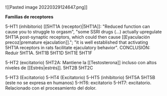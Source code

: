 ![[Pasted image 20220329124647.png]]

**Familias de receptores**

5-HT1 (inhibitorio)
	[[5HT1A (receptor)|5HT1A]]: "Reduced function can cause you to struggle to orgasm", "some SSRI drugs (...) actually upregulate 5HT1A post-synaptic receptors, which could then cause [[Eyaculación precoz|premature ejaculation]]."; "it is well established that activating 5HT1A receptors in rats facilitate ejaculatory behavior". CONCLUSIÓN: Reduir 5HT1A.
	5HT1B
	5HT1D
	5HT1E
	5HT1F

5-HT2 (excitatorio)
	5HT2A: Mantiene la [[Testosterona]] incluso con altos niveles de [[Estrés|estrés]]. 
	5HT2B
	5HT2C

5-HT3 (Excitatorio)
5-HT4 (Excitatorio)
5-HT5 (inhibitorio)
	5HT5A
	5HT5B (este no se expresa en humanos)
5-HT6: excitatorio
5-HT7: excitatorio. Relacionado con el procesamiento del dolor.